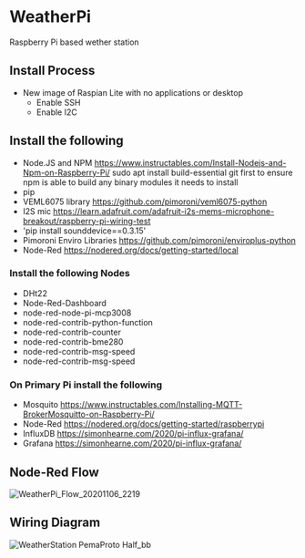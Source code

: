 # WeatherPi
Raspberry Pi based wether station

## Install Process
- New image of Raspian Lite with no applications or desktop
  - Enable SSH
  - Enable I2C
  
 ## Install the following
- Node.JS and NPM https://www.instructables.com/Install-Nodejs-and-Npm-on-Raspberry-Pi/ sudo apt install build-essential git first to ensure npm is able to build any binary modules it needs to install
- pip
- VEML6075 library https://github.com/pimoroni/veml6075-python
- I2S mic https://learn.adafruit.com/adafruit-i2s-mems-microphone-breakout/raspberry-pi-wiring-test
- 'pip install sounddevice==0.3.15'
- Pimoroni Enviro Libraries https://github.com/pimoroni/enviroplus-python
- Node-Red https://nodered.org/docs/getting-started/local

### Install the following Nodes
- DHt22
- Node-Red-Dashboard
- node-red-node-pi-mcp3008
- node-red-contrib-python-function
- node-red-contrib-counter
- node-red-contrib-bme280
- node-red-contrib-msg-speed
- node-red-contrib-msg-speed

### On Primary Pi install the following
- Mosquito https://www.instructables.com/Installing-MQTT-BrokerMosquitto-on-Raspberry-Pi/ 
- Node-Red https://nodered.org/docs/getting-started/raspberrypi
- InfluxDB https://simonhearne.com/2020/pi-influx-grafana/
- Grafana https://simonhearne.com/2020/pi-influx-grafana/

## Node-Red Flow
![WeatherPi_Flow_20201106_2219](https://user-images.githubusercontent.com/5247403/98422214-fdc02f00-2082-11eb-8a97-c4378d4a1931.png)

## Wiring Diagram
![WeatherStation PemaProto Half_bb](https://user-images.githubusercontent.com/5247403/98422125-cd789080-2082-11eb-8f47-790ee3bd5da4.png)
